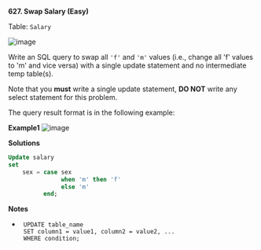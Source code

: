 **627. Swap Salary (Easy)**

Table: `Salary`

![image](https://user-images.githubusercontent.com/51500878/131238418-dafe3215-ed99-4a9e-a5dd-a8a32ff2bf11.png)

Write an SQL query to swap all `'f'` and `'m'` values (i.e., change all 'f' values to 'm' and vice versa) with a single update statement and no intermediate temp table(s).

Note that you **must** write a single update statement, **DO NOT** write any select statement for this problem.

The query result format is in the following example:

**Example1**
![image](https://user-images.githubusercontent.com/51500878/131238426-3d8a778d-318f-4aa8-bb20-2443111083cf.png)

**Solutions**

```sql
Update salary
set
    sex = case sex 
               when 'm' then 'f'
               else 'm'
          end;
```

**Notes**
- ```
   UPDATE table_name
   SET column1 = value1, column2 = value2, ...
   WHERE condition;
```
